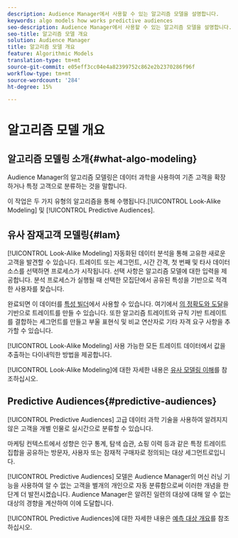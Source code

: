 ```yaml
---
description: Audience Manager에서 사용할 수 있는 알고리즘 모델을 설명합니다.
keywords: algo models how works predictive audiences
seo-description: Audience Manager에서 사용할 수 있는 알고리즘 모델을 설명합니다.
seo-title: 알고리즘 모델 개요
solution: Audience Manager
title: 알고리즘 모델 개요
feature: Algorithmic Models
translation-type: tm+mt
source-git-commit: e05eff3cc04e4a82399752c862e2b2370286f96f
workflow-type: tm+mt
source-wordcount: '284'
ht-degree: 15%

---
```



# 알고리즘 모델 개요

## 알고리즘 모델링 소개{#what-algo-modeling}

Audience Manager의 알고리즘 모델링은 데이터 과학을 사용하여 기존 고객을 확장하거나 특정 고객으로 분류하는 것을 말합니다.

이 작업은 두 가지 유형의 알고리즘을 통해 수행됩니다.[!UICONTROL Look-Alike Modeling] 및 [!UICONTROL Predictive Audiences].

## 유사 잠재고객 모델링{#lam}

[!UICONTROL Look-Alike Modeling] 자동화된 데이터 분석을 통해 고유한 새로운 고객을 발견할 수 있습니다. 트레이트 또는 세그먼트, 시간 간격, 첫 번째 및 타사 데이터 소스를 선택하면 프로세스가 시작됩니다. 선택 사항은 알고리즘 모델에 대한 입력을 제공합니다. 분석 프로세스가 실행될 때 선택한 모집단에서 공유된 특성을 기반으로 적격한 사용자를 찾습니다.

완료되면 이 데이터를 [특성 빌더](../../features/traits/about-trait-builder.md)에서 사용할 수 있습니다. 여기에서 [의 정확도와 도달](../../features/traits/trait-accuracy-reach.md)을 기반으로 트레이트를 만들 수 있습니다. 또한 알고리즘 트레이트와 규칙 기반 트레이트를 결합하는 세그먼트를 만들고 부울 표현식 및 비교 연산자로 기타 자격 요구 사항을 추가할 수 있습니다.

[!UICONTROL Look-Alike Modeling] 사용 가능한 모든 트레이트 데이터에서 값을 추출하는 다이내믹한 방법을 제공합니다.

[!UICONTROL Look-Alike Modeling]에 대한 자세한 내용은 [유사 모델링 이해](understanding-models.md)를 참조하십시오.

## Predictive Audiences{#predictive-audiences}

[!UICONTROL Predictive Audiences] 고급 데이터 과학 기술을 사용하여 알려지지 않은 고객을 개별 인물로 실시간으로 분류할 수 있습니다.

마케팅 컨텍스트에서 성향은 인구 통계, 탐색 습관, 쇼핑 이력 등과 같은 특정 트레이트 집합을 공유하는 방문자, 사용자 또는 잠재적 구매자로 정의되는 대상 세그먼트로입니다.

[!UICONTROL Predictive Audiences] 모델은 Audience Manager의 머신 러닝 기능을 사용하여 알 수 없는 고객을 별개의 개인으로 자동 분류함으로써 이러한 개념을 한 단계 더 발전시켰습니다. Audience Manager은 알려진 일련의 대상에 대해 알 수 없는 대상의 경향을 계산하여 이에 도달합니다.

[!UICONTROL Predictive Audiences]에 대한 자세한 내용은 [예측 대상 개요](predictive-audiences.md)를 참조하십시오.
